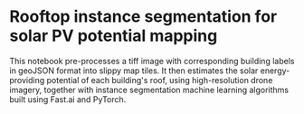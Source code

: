 # Rooftop instance segmentation for solar PV potential mapping
This notebook pre-processes a tiff image with corresponding building labels in geoJSON format into slippy map tiles. It then estimates the solar energy-providing potential of each building's roof, using high-resolution drone imagery, together with instance segmentation machine learning algorithms built using Fast.ai and PyTorch.
